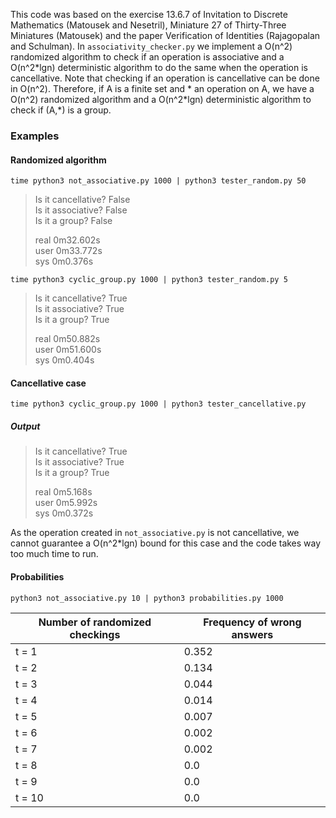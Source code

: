 This code was based on the exercise 13.6.7 of Invitation to Discrete
Mathematics (Matousek and Nesetril), Miniature 27 of Thirty-Three
Miniatures (Matousek) and the paper Verification of Identities
(Rajagopalan and Schulman). In `associativity_checker.py` we implement a
O(n^2) randomized algorithm to check if an operation is associative and
a O(n^2\*lgn) deterministic algorithm to do the same when the operation is
cancellative. Note that checking if an operation is cancellative can be
done in O(n^2). Therefore, if A is a finite set and \* an operation on A,
we have a O(n^2) randomized algorithm and a O(n^2\*lgn) deterministic
algorithm to check if (A,\*) is a group.

### Examples

#### Randomized algorithm

`time python3 not_associative.py 1000 | python3 tester_random.py 50`

>Is it cancellative? False  
Is it associative? False  
Is it a group? False  
>
>real	0m32.602s  
user	0m33.772s  
sys	0m0.376s  

`time python3 cyclic_group.py 1000 | python3 tester_random.py 5`

>Is it cancellative? True  
Is it associative? True  
Is it a group? True  
>
>real	0m50.882s  
user	0m51.600s  
sys	0m0.404s  


#### Cancellative case
 
`time python3 cyclic_group.py 1000 | python3 tester_cancellative.py`

##### Output

> Is it cancellative? True  
Is it associative? True  
Is it a group? True  
>
>real	0m5.168s  
user	0m5.992s  
sys	0m0.372s  

As the operation created in `not_associative.py` is not cancellative, we cannot guarantee a O(n^2\*lgn) bound for this case and the code takes way too much time to run.

#### Probabilities

`python3 not_associative.py 10 | python3 probabilities.py 1000`

Number of randomized checkings | Frequency of wrong answers
--- | ---
t =  1  |  0.352
t =  2  |  0.134
t =  3  |  0.044
t =  4  |  0.014
t =  5  |  0.007
t =  6  |  0.002
t =  7  |  0.002
t =  8  |  0.0
t =  9  |  0.0
t =  10  |  0.0
